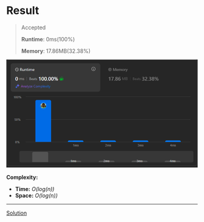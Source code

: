 # Result

> Accepted
>
> **Runtime**: 0ms(100%)
>
> **Memory**: 17.86MB(32.38%)


![Result Image](result.png)


**Complexity:**

- **Time:** *O(log(n))*
- **Space:** *O(log(n))*


---

[Solution](https://leetcode.com/problems/maximum-69-number/solutions/484292/java-python-replace-once)